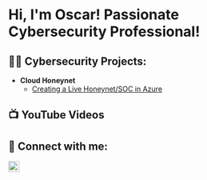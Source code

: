 <h1>Hi, I'm Oscar! Passionate Cybersecurity Professional! </h1>

<h2>👨‍💻 Cybersecurity Projects:</h2>

- <b>Cloud Honeynet</b>
  - [Creating a Live Honeynet/SOC in Azure](https://github.com/Scar-Op/Azure-Honeynet-Project)

<h2>📺 YouTube Videos</h2>


<h2> 🤳 Connect with me:</h2>


[<img align="left" alt="JoshMadakor | LinkedIn" width="22px" src="https://cdn.jsdelivr.net/npm/simple-icons@v3/icons/linkedin.svg" />][linkedin]


[linkedin]: https://www.linkedin.com/in/oscar-penaloza-1ba841195/

